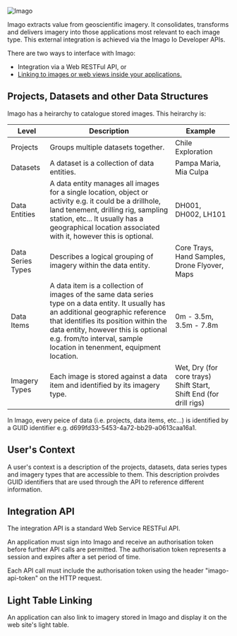 ![Imago](http://github.com/imagolive/imago-io/src/docs/imago.png)

Imago extracts value from geoscientific imagery. It consolidates, transforms and delivers imagery into those applications most relevant to each image type. This external integration is achieved via the Imago Io Developer APIs.

There are two ways to interface with Imago:

* Integration via a Web RESTFul API, or
* [Linking to images or web views inside your applications.](#linking-light-table)

## Projects, Datasets and other Data Structures

Imago has a heirarchy to catalogue stored images. This heirarchy is:

|Level        | Description |    Example  |
|-------------|-------------|-------------|
|Projects | Groups multiple datasets together. | Chile Exploration|
|Datasets | A dataset is a collection of data entities.| Pampa Maria, Mia Culpa|
|Data Entities | A data entity manages all images for a single location, object or activity e.g. it could be a drillhole, land tenement, drilling rig, sampling station, etc... It usually has a geographical location associated with it, however this is optional.    | DH001, DH002, LH101|
|Data Series Types |Describes a logical grouping of imagery within the data entity. | Core Trays, Hand Samples, Drone Flyover, Maps |
|Data Items | A data item is a collection of images of the same data series type on a data entity. It usually has an additional geographic reference that identifies its position within the data entity, however this is optional e.g. from/to interval, sample location in tenenment, equipment location. | 0m - 3.5m, 3.5m - 7.8m |
|Imagery Types | Each image is stored against a data item and identified by its imagery type. | Wet, Dry (for core trays) Shift Start, Shift End (for drill rigs) |

In Imago, every peice of data (i.e. projects, data items, etc...) is identified by a GUID identifier e.g.  d699fd33-5453-4a72-bb29-a0613caa16a1.

## User's Context

A user's context is a description of the projects, datasets, data series types and imagery types that are accessible to them. This description proivdes GUID identifiers that are used through the API to reference different information. 

## Integration API

The integration API is a standard Web Service RESTFul API. 

An application must sign into Imago and receive an authorisation token before further API calls are permitted. The authorisation token represents a session and expires after a set period of time.

Each API call must include the authorisation token using the header "imago-api-token" on the HTTP request.

## Light Table Linking

An application can also link to imagery stored in Imago and display it on the web site's light table.
